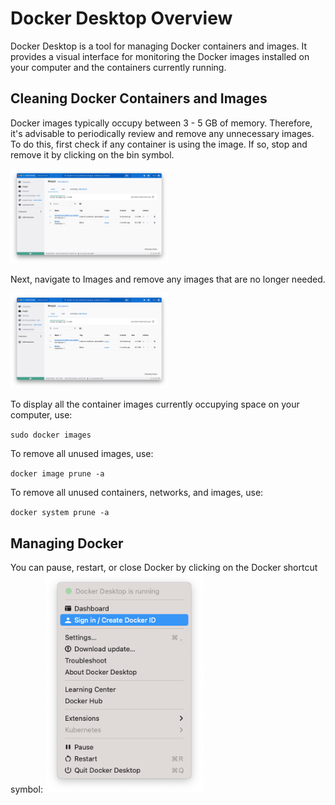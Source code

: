 # Docker Desktop Overview

Docker Desktop is a tool for managing Docker containers and images. It provides a visual interface for monitoring the Docker images installed on your computer and the containers currently running.

## Cleaning Docker Containers and Images

Docker images typically occupy between 3 - 5 GB of memory. Therefore, it's advisable to periodically review and remove any unnecessary images. To do this, first check if any container is using the image. If so, stop and remove it by clicking on the bin symbol. 

<img src="https://github.com/HenriquesLab/DL4MicEverywhere/blob/documentation/Wiki%20images/DOCKER_DESKTOP_CONTAINER.png" 
     alt="Docker desktop container"
     width="50%" 
     height="50%" />

Next, navigate to Images and remove any images that are no longer needed.

<img src="https://github.com/HenriquesLab/DL4MicEverywhere/blob/documentation/Wiki%20images/DOCKER_DESKTOP_IMAGE.png" 
     alt="Docker desktop images"
     width="50%" 
     height="50%" />

To display all the container images currently occupying space on your computer, use:

`sudo docker images`

To remove all unused images, use:

`docker image prune -a`

To remove all unused containers, networks, and images, use:

`docker system prune -a`


## Managing Docker

You can pause, restart, or close Docker by clicking on the Docker shortcut symbol: 
<img src="https://github.com/HenriquesLab/DL4MicEverywhere/blob/documentation/Wiki%20images/STOP_DOCKER.png" 
     alt="Docker desktop images"
     width="50%" 
     height="50%" />

